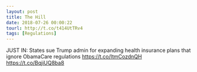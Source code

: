 ```yaml
---
layout: post
title: The Hill
date: 2018-07-26 00:00:22
tourl: http://t.co/t414UtTRv4
tags: [Regulations]
---
```

JUST IN: States sue Trump admin for expanding health insurance plans that ignore ObamaCare regulations https://t.co/ItmCozdnQH https://t.co/BqjiUQ8ba8